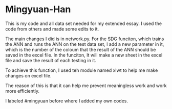 # Mingyuan-Han
This is my code and all data set needed for my extended essay. I used the code from others and made some edits to it.

The main changes I did is in network.py. For the SDG funciton, which trains the ANN and runs the ANN on the test data set, I add a new parameter in it, which is the number of the coloum that the result of the ANN should be saved in the excel file. In the funciton, It will make a new sheet in the excel file and save the result of each testing in it.

To achieve this function, I used teh module named xlwt to help me make changes on excel file.

The reason of this is that it can help me prevent meaningless work and work more efficiently.

I labeled #mingyuan before where I added my own codes.

